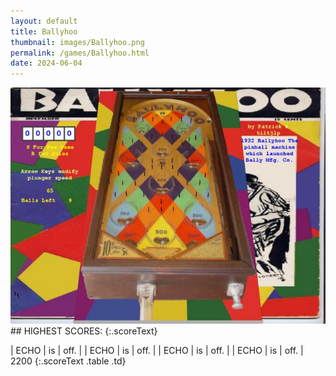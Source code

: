 ```yaml
---
layout: default
title: Ballyhoo
thumbnail: images/Ballyhoo.png
permalink: /games/Ballyhoo.html
date: 2024-06-04
---
```


<img src="../images/Ballyhoo.png" class="gameThumbnail img-fluid mx-auto align-middle">
## HIGHEST SCORES:
{:.scoreText}

| ECHO | is | off. | 
| ECHO | is | off. | 
| ECHO | is | off. | 
| ECHO | is | off. | 
2200 
{:.scoreText .table .td}
